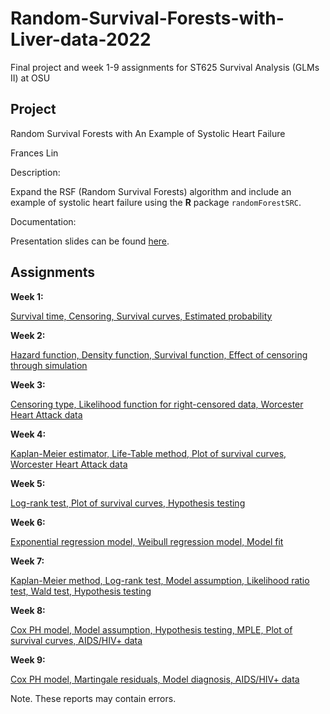 # Random-Survival-Forests-with-Liver-data-2022
Final project and week 1-9 assignments for ST625 Survival Analysis (GLMs II) at OSU


## Project 

Random Survival Forests with An Example of Systolic Heart Failure

Frances Lin 

Description: 

Expand the RSF (Random Survival Forests) algorithm and include an example of systolic heart failure using the **R** package `randomForestSRC`. 

Documentation:

Presentation slides can be found [here](https://github.com/franceslinyc/Random-Survival-Forests-with-Liver-data-2022/blob/main/analysis/Lin_ST625_Presentation.pdf).




## Assignments 

**Week 1:** 

[Survival time, Censoring, Survival curves, Estimated probability](https://github.com/franceslinyc/Random-Survival-Forests-with-Liver-data-2022/blob/main/assignments/Lin_ST625_HW1.pdf)

**Week 2:** 

[Hazard function, Density function, Survival function, Effect of censoring through simulation](https://github.com/franceslinyc/Random-Survival-Forests-with-Liver-data-2022/blob/main/assignments/Lin_ST625_HW2.pdf)

**Week 3:** 

[Censoring type, Likelihood function for right-censored data, Worcester Heart Attack data](https://github.com/franceslinyc/Random-Survival-Forests-with-Liver-data-2022/blob/main/assignments/Lin_ST625_HW3.pdf)

**Week 4:** 

[Kaplan-Meier estimator, Life-Table method, Plot of survival curves, Worcester Heart Attack data](https://github.com/franceslinyc/Random-Survival-Forests-with-Liver-data-2022/blob/main/assignments/Lin_ST625_HW4.pdf)

**Week 5:** 

[Log-rank test, Plot of survival curves, Hypothesis testing](https://github.com/franceslinyc/Random-Survival-Forests-with-Liver-data-2022/blob/main/assignments/Lin_ST625_HW5.pdf)

**Week 6:** 

[Exponential regression model, Weibull regression model, Model fit](https://github.com/franceslinyc/Random-Survival-Forests-with-Liver-data-2022/blob/main/assignments/Lin_ST625_HW6.pdf)

**Week 7:** 

[Kaplan-Meier method, Log-rank test, Model assumption, Likelihood ratio test, Wald test, Hypothesis testing](https://github.com/franceslinyc/Random-Survival-Forests-with-Liver-data-2022/blob/main/assignments/Lin_ST625_HW7.pdf)

**Week 8:** 

[Cox PH model, Model assumption, Hypothesis testing, MPLE, Plot of survival curves, AIDS/HIV+ data](https://github.com/franceslinyc/Random-Survival-Forests-with-Liver-data-2022/blob/main/assignments/Lin_ST625_HW8.pdf)

**Week 9:** 

[Cox PH model, Martingale residuals, Model diagnosis, AIDS/HIV+ data]()

Note. These reports may contain errors. 



